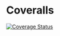 # Coveralls
[![Coverage Status](https://coveralls.io/repos/github/jonihamalainen/jest-test/badge.svg?branch=develop)](https://coveralls.io/github/jonihamalainen/jest-test?branch=test)
